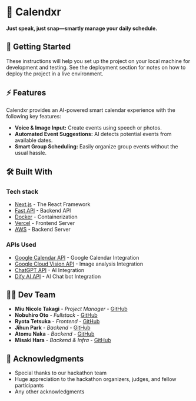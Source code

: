 # 📅 Calendxr

**Just speak, just snap—smartly manage your daily schedule.**

## 🚀 Getting Started

These instructions will help you set up the project on your local machine for development and testing. See the deployment section for notes on how to deploy the project in a live environment.

## ⚡ Features

Calendxr provides an AI-powered smart calendar experience with the following key features:

- **Voice & Image Input:** Create events using speech or photos.
- **Automated Event Suggestions:** AI detects potential events from available dates.
- **Smart Group Scheduling:** Easily organize group events without the usual hassle.

## 🛠 Built With

### Tech stack
- [Next.js](https://nextjs.org/) - The React Framework
- [Fast API](https://fastapi.tiangolo.com/) - Backend API
- [Docker](https://www.docker.com/) - Containerization
- [Vercel](https://vercel.com/) - Frontend Server
- [AWS](https://aws.amazon.com/) - Backend Server

### APIs Used
- [Google Calendar API](https://developers.google.com/calendar) - Google Calendar Integration
- [Google Cloud Vision API](https://cloud.google.com/vision) - Image analysis Integration
- [ChatGPT API](https://openai.com/) - AI Integration
- [Dify AI API](https://dify.ai/jp) - AI Chat bot Integration

## 👨‍💻 Dev Team

- **Miu Nicole Takagi** - *Project Manager* - [GitHub](https://github.com/mint-talltree)
- **Nobuhiro Oto** - *Fullstack* - [GitHub](https://github.com/nobu-h-o)
- **Ryota Tetsuka** - *Frontend* - [GitHub](https://github.com/rogue1starwars)
- **Jihun Park** - *Backend* - [GitHub](https://github.com/JihunPark03)
- **Atomu Naka** - *Backend* - [GitHub](https://github.com/Cardioid22)
- **Misaki Hara** - *Backend & Infra* - [GitHub](https://github.com/gostachan)

## 🙏 Acknowledgments

- Special thanks to our hackathon team
- Huge appreciation to the hackathon organizers, judges, and fellow participants
- Any other acknowledgments
